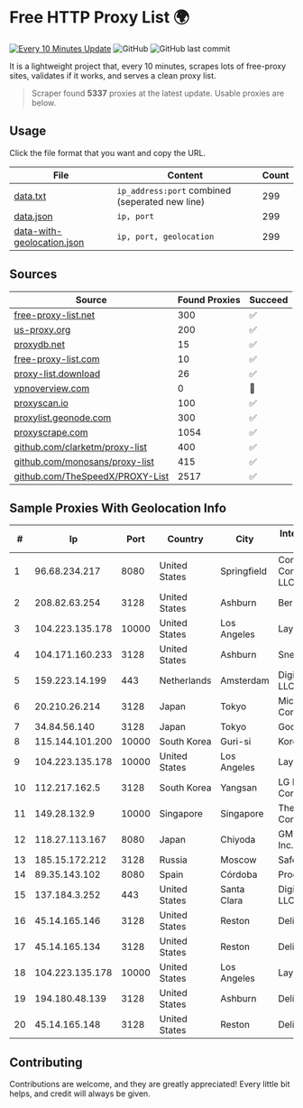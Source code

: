 
# Free HTTP Proxy List 🌍

[![Every 10 Minutes Update](https://github.com/mertguvencli/http-proxy-list/actions/workflows/main.yml/badge.svg?branch=main)](https://github.com/mertguvencli/http-proxy-list/actions/workflows/main.yml)
![GitHub](https://img.shields.io/github/license/mertguvencli/http-proxy-list)
![GitHub last commit](https://img.shields.io/github/last-commit/mertguvencli/http-proxy-list)

It is a lightweight project that, every 10 minutes, scrapes lots of free-proxy sites, validates if it works, and serves a clean proxy list.


> Scraper found **5337** proxies at the latest update. Usable proxies are below.

## Usage

Click the file format that you want and copy the URL.


|File|Content|Count|
|----|-------|-----|
|[data.txt](https://raw.githubusercontent.com/mertguvencli/http-proxy-list/main/proxy-list/data.txt)|`ip_address:port` combined (seperated new line)|299|
|[data.json](https://raw.githubusercontent.com/mertguvencli/http-proxy-list/main/proxy-list/data.json)|`ip, port`|299|
|[data-with-geolocation.json](https://raw.githubusercontent.com/mertguvencli/http-proxy-list/main/proxy-list/data-with-geolocation.json)|`ip, port, geolocation`|299|

## Sources

|Source|Found Proxies|Succeed|
|------|-------------|-------|
|[free-proxy-list.net](https://free-proxy-list.net)|300|✅|
|[us-proxy.org](https://www.us-proxy.org)|200|✅|
|[proxydb.net](http://proxydb.net)|15|✅|
|[free-proxy-list.com](https://free-proxy-list.com/?page=&port=&type%5B%5D=http&type%5B%5D=https&up_time=0&search=Search)|10|✅|
|[proxy-list.download](https://www.proxy-list.download/HTTP)|26|✅|
|[vpnoverview.com](https://vpnoverview.com/privacy/anonymous-browsing/free-proxy-servers)|0|🚫|
|[proxyscan.io](https://www.proxyscan.io)|100|✅|
|[proxylist.geonode.com](https://proxylist.geonode.com/api/proxy-list?limit=300&page=1&sort_by=lastChecked&sort_type=desc&protocols=http,https)|300|✅|
|[proxyscrape.com](https://api.proxyscrape.com/v2/?request=displayproxies&protocol=http&timeout=10000&country=all&ssl=all&anonymity=all)|1054|✅|
|[github.com/clarketm/proxy-list](https://raw.githubusercontent.com/clarketm/proxy-list/master/proxy-list-raw.txt)|400|✅|
|[github.com/monosans/proxy-list](https://raw.githubusercontent.com/monosans/proxy-list/main/proxies/http.txt)|415|✅|
|[github.com/TheSpeedX/PROXY-List](https://raw.githubusercontent.com/TheSpeedX/PROXY-List/master/http.txt)|2517|✅|


## Sample Proxies With Geolocation Info

|#|Ip|Port|Country|City|Internet Service Provider|
|-|--|----|-------|----|-------------------------|
|1|96.68.234.217|8080|United States|Springfield|Comcast Cable Communications, LLC|
|2|208.82.63.254|3128|United States|Ashburn|Bernardi Sounds|
|3|104.223.135.178|10000|United States|Los Angeles|LayerHost|
|4|104.171.160.233|3128|United States|Ashburn|Sneaker Server|
|5|159.223.14.199|443|Netherlands|Amsterdam|DigitalOcean, LLC|
|6|20.210.26.214|3128|Japan|Tokyo|Microsoft Corporation|
|7|34.84.56.140|3128|Japan|Tokyo|Google LLC|
|8|115.144.101.200|10000|South Korea|Guri-si|Korea Telecom|
|9|104.223.135.178|10000|United States|Los Angeles|LayerHost|
|10|112.217.162.5|3128|South Korea|Yangsan|LG DACOM Corporation|
|11|149.28.132.9|10000|Singapore|Singapore|The Constant Company|
|12|118.27.113.167|8080|Japan|Chiyoda|GMO Internet, Inc.|
|13|185.15.172.212|3128|Russia|Moscow|SafeData LLC|
|14|89.35.143.102|8080|Spain|Córdoba|Procono S.A.|
|15|137.184.3.252|443|United States|Santa Clara|DigitalOcean, LLC|
|16|45.14.165.146|3128|United States|Reston|Delis LLC|
|17|45.14.165.134|3128|United States|Reston|Delis LLC|
|18|104.223.135.178|10000|United States|Los Angeles|LayerHost|
|19|194.180.48.139|3128|United States|Ashburn|Delis LLC|
|20|45.14.165.148|3128|United States|Reston|Delis LLC|



## Contributing

Contributions are welcome, and they are greatly appreciated! Every
little bit helps, and credit will always be given.

